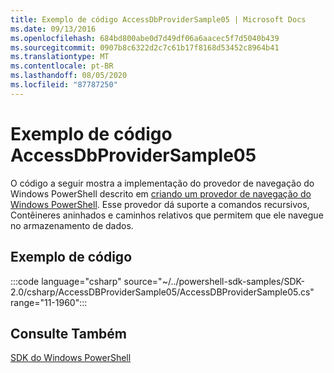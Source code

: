 ```yaml
---
title: Exemplo de código AccessDbProviderSample05 | Microsoft Docs
ms.date: 09/13/2016
ms.openlocfilehash: 684bd800abe0d7d49df06a6aacec5f7d5040b439
ms.sourcegitcommit: 0907b8c6322d2c7c61b17f8168d53452c8964b41
ms.translationtype: MT
ms.contentlocale: pt-BR
ms.lasthandoff: 08/05/2020
ms.locfileid: "87787250"
---
```

# <a name="accessdbprovidersample05-code-sample"></a>Exemplo de código AccessDbProviderSample05

O código a seguir mostra a implementação do provedor de navegação do Windows PowerShell descrito em [criando um provedor de navegação do Windows PowerShell](./creating-a-windows-powershell-navigation-provider.md).
Esse provedor dá suporte a comandos recursivos, Contêineres aninhados e caminhos relativos que permitem que ele navegue no armazenamento de dados.

## <a name="code-sample"></a>Exemplo de código

:::code language="csharp" source="~/../powershell-sdk-samples/SDK-2.0/csharp/AccessDBProviderSample05/AccessDBProviderSample05.cs" range="11-1960":::

## <a name="see-also"></a>Consulte Também

[SDK do Windows PowerShell](../windows-powershell-reference.md)
